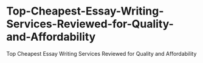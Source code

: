 # Top-Cheapest-Essay-Writing-Services-Reviewed-for-Quality-and-Affordability
Top Cheapest Essay Writing Services Reviewed for Quality and Affordability
